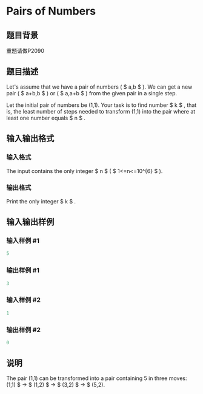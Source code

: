 # Pairs of Numbers

## 题目背景

重题请做P2090

## 题目描述

Let's assume that we have a pair of numbers ( $ a,b $ ). We can get a new pair ( $ a+b,b $ ) or ( $ a,a+b $ ) from the given pair in a single step.

Let the initial pair of numbers be (1,1). Your task is to find number $ k $ , that is, the least number of steps needed to transform (1,1) into the pair where at least one number equals $ n $ .

## 输入输出格式

### 输入格式

The input contains the only integer $ n $ ( $ 1<=n<=10^{6} $ ).

### 输出格式

Print the only integer $ k $ .

## 输入输出样例

### 输入样例 #1

```cpp
5

```
### 输出样例 #1

```cpp
3

```
### 输入样例 #2

```cpp
1

```
### 输出样例 #2

```cpp
0

```
## 说明

The pair (1,1) can be transformed into a pair containing 5 in three moves: (1,1) $ → $ (1,2) $ → $ (3,2) $ → $ (5,2).

